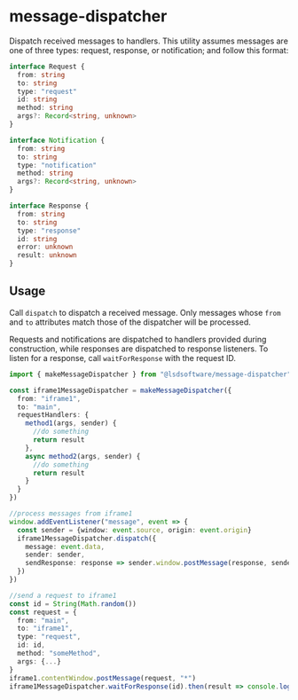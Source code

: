 # message-dispatcher
Dispatch received messages to handlers.  This utility assumes messages are one of three types: request, response, or notification; and follow this format:

```typescript
interface Request {
  from: string
  to: string
  type: "request"
  id: string
  method: string
  args?: Record<string, unknown>
}

interface Notification {
  from: string
  to: string
  type: "notification"
  method: string
  args?: Record<string, unknown>
}

interface Response {
  from: string
  to: string
  type: "response"
  id: string
  error: unknown
  result: unknown
}
```


## Usage
Call `dispatch` to dispatch a received message.  Only messages whose `from` and `to` attributes match those of the dispatcher will be processed.

Requests and notifications are dispatched to handlers provided during construction, while responses are dispatched to response listeners.  To listen for a response, call `waitForResponse` with the request ID.

```typescript
import { makeMessageDispatcher } from "@lsdsoftware/message-dispatcher"

const iframe1MessageDispatcher = makeMessageDispatcher({
  from: "iframe1",
  to: "main",
  requestHandlers: {
    method1(args, sender) {
      //do something
      return result
    },
    async method2(args, sender) {
      //do something
      return result
    }
  }
})

//process messages from iframe1
window.addEventListener("message", event => {
  const sender = {window: event.source, origin: event.origin}
  iframe1MessageDispatcher.dispatch({
    message: event.data,
    sender: sender,
    sendResponse: response => sender.window.postMessage(response, sender.origin)
  })
})

//send a request to iframe1
const id = String(Math.random())
const request = {
  from: "main",
  to: "iframe1",
  type: "request",
  id: id,
  method: "someMethod",
  args: {...}
}
iframe1.contentWindow.postMessage(request, "*")
iframe1MessageDispatcher.waitForResponse(id).then(result => console.log(result))
```
